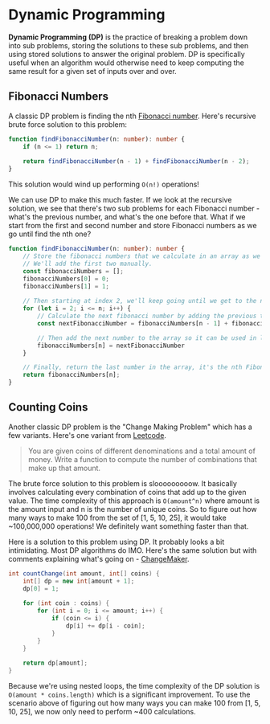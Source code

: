 # Dynamic Programming
**Dynamic Programming (DP)** is the practice of breaking a problem down into sub problems, storing the solutions to these sub problems, and then using stored solutions to answer the original problem. DP is specifically useful when an algorithm would otherwise need to keep computing the same result for a given set of inputs over and over.

## Fibonacci Numbers
A classic DP problem is finding the nth [Fibonacci number](https://en.wikipedia.org/wiki/Fibonacci_number). Here's recursive brute force solution to this problem:
```ts
function findFibonacciNumber(n: number): number {
    if (n <= 1) return n;
    
    return findFibonacciNumber(n - 1) + findFibonacciNumber(n - 2);
}
```
This solution would wind up performing `O(n!)` operations! 

We can use DP to make this much faster. If we look at the recursive solution, we see that there's two sub problems for each Fibonacci number - what's the previous number, and what's the one before that. What if we start from the first and second number and store Fibonacci numbers as we go until find the nth one?

```ts
function findFibonacciNumber(n: number): number {
    // Store the fibonacci numbers that we calculate in an array as we go.
    // We'll add the first two manually.
    const fibonacciNumbers = [];
    fibonacciNumbers[0] = 0;
    fibonacciNumbers[1] = 1;
    
    // Then starting at index 2, we'll keep going until we get to the nth index
    for (let i = 2; i <= n; i++) {
        // Calculate the next fibonacci number by adding the previous two.
        const nextFibonacciNumber = fibonacciNumbers[n - 1] + fibonacciNumbers[n - 2];

        // Then add the next number to the array so it can be used in later calculations
        fibonacciNumbers[n] = nextFibonacciNumber
    }

    // Finally, return the last number in the array, it's the nth Fibonacci number
    return fibonacciNumbers[n];
}
```

## Counting Coins
Another classic DP problem is the "Change Making Problem" which has a few variants. Here's one variant from [Leetcode](https://leetcode.com/problems/coin-change-2/).

> You are given coins of different denominations and a total amount of money. Write a function to compute the number of combinations that make up that amount.

The brute force solution to this problem is slooooooooow. It basically involves calculating every combination of coins that add up to the given value. The time complexity of this approach is `O(amount^n)` where amount is the amount input and n is the number of unique coins. So to figure out how many ways to make 100 from the set of [1, 5, 10, 25], it would take ~100,000,000 operations! We definitely want something faster than that.

Here is a solution to this problem using DP. It probably looks a bit intimidating. Most DP algorithms do IMO. Here's the same solution but with comments explaining what's going on - [ChangeMaker](examples/ChangeMaker.java).

```java
int countChange(int amount, int[] coins) {
    int[] dp = new int[amount + 1];
    dp[0] = 1; 
    
    for (int coin : coins) {
        for (int i = 0; i <= amount; i++) {
            if (coin <= i) {
                dp[i] += dp[i - coin];
            }
        }
    }
    
    return dp[amount];
}
```

Because we're using nested loops, the time complexity of the DP solution is `O(amount * coins.length)`  which is a significant improvement. To use the scenario above of figuring out how many ways you can make 100 from [1, 5, 10, 25], we now only need to perform ~400 calculations.